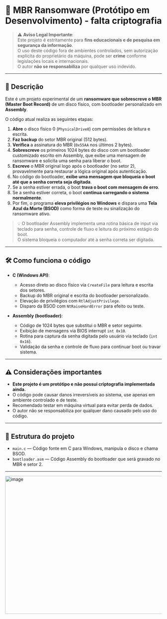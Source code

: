 # 🧨 MBR Ransomware (Protótipo em Desenvolvimento) - falta criptografia

> ⚠️ **Aviso Legal Importante**:  
> Este projeto é estritamente para **fins educacionais e de pesquisa em segurança da informação**.  
> O uso deste código fora de ambientes controlados, sem autorização explícita do proprietário da máquina, pode ser **crime** conforme legislações locais e internacionais.  
> O autor **não se responsabiliza** por qualquer uso indevido.

---

## 📌 Descrição

Este é um projeto experimental de um **ransomware que sobrescreve o MBR (Master Boot Record)** de um disco físico, com bootloader personalizado em **Assembly**.

O código atual realiza as seguintes etapas:

1. **Abre** o disco físico 0 (`PhysicalDrive0`) com permissões de leitura e escrita.  
2. **Faz backup** do setor MBR original (512 bytes).  
3. **Verifica** a assinatura do MBR (`0x55AA` nos últimos 2 bytes).  
4. **Sobrescreve** os primeiros 1024 bytes do disco com um bootloader customizado escrito em Assembly, que exibe uma mensagem de ransomware e solicita uma senha para liberar o boot.  
5. **Escreve** o MBR original logo após o bootloader (no setor 2), provavelmente para restaurar a lógica original após autenticação.  
6. No código do bootloader, **exibe uma mensagem que bloqueia o boot até que a senha correta seja digitada**.  
7. Se a senha estiver errada, o boot **trava o boot com mensagem de erro**.  
8. Se a senha estiver correta, o boot **continua carregando o sistema normalmente**.  
9. Por fim, o programa **eleva privilégios no Windows** e dispara uma **Tela Azul da Morte (BSOD)** como forma de teste ou sinalização do ransomware ativo.

> 💡 O bootloader Assembly implementa uma rotina básica de input via teclado para senha, controle de fluxo e leitura do próximo estágio do boot.  
> O sistema bloqueia o computador até a senha correta ser digitada.

---

## 🛠️ Como funciona o código

- **C (Windows API)**:  
  - Acesso direto ao disco físico via `CreateFile` para leitura e escrita dos setores.  
  - Backup do MBR original e escrita do bootloader personalizado.  
  - Elevação de privilégios com `RtlAdjustPrivilege`.  
  - Disparo da BSOD com `NtRaiseHardError` para efeito ou teste.

- **Assembly (bootloader)**:  
  - Código de 1024 bytes que substitui o MBR e setor seguinte.  
  - Exibição de mensagens via BIOS interrupt `int 0x10`.  
  - Rotina para captura da senha digitada pelo usuário via teclado (`int 0x16`).  
  - Validação da senha e controle de fluxo para continuar boot ou travar sistema.

---

## ⚠️ Considerações importantes

- **Este projeto é um protótipo e não possui criptografia implementada ainda.**  
- O código pode causar danos irreversíveis ao sistema, use apenas em ambiente controlado e de teste.  
- Recomendado testar em máquina virtual para evitar perda de dados.  
- O autor não se responsabiliza por qualquer dano causado pelo uso do código.

---

## 📁 Estrutura do projeto

- `main.c` — Código fonte em C para Windows, manipula o disco e chama BSOD.  
- `bootloader.asm` — Código Assembly do bootloader que será gravado no MBR e setor 2.  

---
<img width="809" height="442" alt="image" src="https://github.com/user-attachments/assets/a19a3ed5-483e-4281-b087-49ccd0f317c8" />

